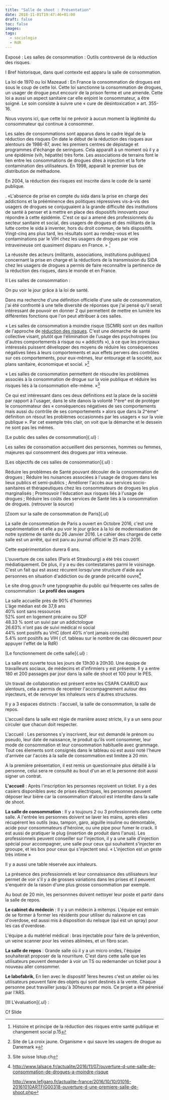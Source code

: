 ```yaml
---
title: "Salle de shoot : Présentation"
date: 2018-11-01T19:47:46+01:00
draft: false
toc: false
images:
tags: 
  - sociologie
  - RdR 
---
```



Exposé : Les salles de consommation : Outils controversé de la réduction
des risques.

I Bref historisque, dans quel contexte est apparu la salle de
consommation.

La loi de 1970 ou loi Mazeaud : En France la consommation de drogues est
sous le coup de cette loi. Cette loi sanctionne la consommation de
drogues, un usager de drogue peut encourir de la prison ferme et une
amende. Cette loi a aussi un aspect sanitaire car elle enjoint le
consommateur, a être soigné. Le soin consiste à suivre une « cure de
désintoxication » art. 355-16.

Nous voyons ici, que cette loi ne prévoir à aucun moment la légitimité
du consommateur qui continue à consommer.

Les sales de consommations sont apparus dans le cadre légal de la
réduction des risques On date le début de la réduction des risques aux
alentours de 1986-87, avec les premiers centres de dépistage et
programmes d'échange de seringues. Cela apparaît à un moment où il y a
une épidémie (vih, hépatite) très forte. Les associations de terrains
font le lien entre les consommations de drogues dites à injection et la
forte contamination des utilisateurs. En 1998, apparaît le premier bus
de distribution de méthadone.

En 2004, la réduction des risques est inscrite dans le code de la santé
publique.

. «L'absence de prise en compte du sida dans la prise en charge des
addictions et la prééminence des politiques répressives vis-à-vis des
usagers de drogues se conjuguaient à la grande difficulté des
institutions de santé à penser et à mettre en place des dispositifs
innovants pour répondre à cette épidémie. C'est ce qui a amené des
professionnels du secteur sanitaire et social, des usagers de drogues et
des militants de la lutte contre le sida à inventer, hors du droit
commun, de tels dispositifs. Vingt-cinq ans plus tard, les résultats
sont au rendez-vous et les contaminations par le VIH chez les usagers de
drogues par voie intraveineuse ont quasiment disparu en France. » [^1] 

La réussite des acteurs (militants, associations, institutions
publiques) concernant la prise en charge et la réductions de la
transmission du SIDA chez les usagers de drogues a permis de faire
reconnaître la pertinence de la réduction des risques, dans le monde et
en France.

II Les salles de consommation :

On pu voir le jour grâce à la loi de santé.

Dans ma recherche d'une définition officielle d'une salle de
consommation, j'ai été confronté à une telle diversité de réponses que
j'ai pensé qu'il serait intéressant de pouvoir en donner 2 qui
permettent de mettre en lumière les différentes fonctions que l'on peut
attribuer à ces salles.

« Les salles de consommation à moindre risque (SCMR) sont un des maillon
de l\'approche de [réduction des
risques](http://www.salledeconsommation.fr/_iserv/dlfiles/dl.php?ddl=briefing-what-is-hr-french.pdf).
C\'est une démarche de santé collective visant, plutôt que
l\'élimination de l\'usage des psychotropes (ou d\'autres comportements
à risque ou « addictifs »), à ce que les principaux intéressés puissent
développer des moyens de réduire les conséquences négatives liées à
leurs comportements et aux effets pervers des contrôles sur ces
comportements, pour eux-mêmes, leur entourage et la société, aux plans
sanitaire, économique et social. »[^2]

« Les salles de consommation permettent de résoudre les problèmes
associés à la consommation de drogue sur la voie publique et réduire les
risques liés à la consommation elle-même. »[^3]

Ce qui est intéressant dans ces deux définitions est la place de la
société par rapport à l'usager, dans le site danois la volonté 1^ère^
est de protéger le consommateur des « conséquences négatives de ses
comportements mais aussi du contrôle de ses comportements » alors que
dans la 2^ème^ définition on résout les problèmes occasionnés par les
usagers « sur la voie publique ». Par cet exemple très clair, on voit
que la démarche et le dessein ne sont pas les mêmes.

[Le public des salles de consommation]{.ul} :

Les salles de consomation accueillent des personnes, hommes ou femmes,
majeures qui consomment des drogues par intra veineuse.

[Les objectifs de ces salles de consommation]{.ul} :

Réduire les problèmes de Santé pouvant découler de la consommation de
drogues ; Réduire les nuisances associées à l\'usage de drogues dans les
lieux publics et semi-publics ; Améliorer l\'accès aux services
socio-sanitaires et thérapeutiques chez les consommateurs de drogues les
plus marginalisés ; Promouvoir l\'éducation aux risques liés à l\'usage
de drogues ; Réduire les coûts des services de Santé liés à la
consommation de drogues. (retrouver la source)

[Zoom sur la salle de consommation de Paris]{.ul}

La salle de consommation de Paris a ouvert en Octobre 2016, c'est une
expérimentation et elle a pu voir le jour grâce à la loi de
modernisation de notre système de santé du 26 Janvier 2016. Le cahier
des charges de cette salle est un arrêté, qui est paru au journal
officiel le 25 mars 2016.

Cette expérimentation durera 6 ans.

L'ouverture de ces salles (Paris et Strasbourg) a été très couvert
médiatiquement. De plus, il y a eu des contestataires parmi le
voisinage. C'est un fait qui est assez récurent lorsqu'une structure
d'aide aux personnes en situation d'addiction ou de grande précarité
ouvre[^4]

Le site drog.gouv.fr une typographie du public qui fréquente ces salles
de consommation : **Le profil des usagers**

La salle accueille près de 90% d'hommes\
L'âge médian est de 37,8 ans\
40% sont sans ressources\
52% sont en logement précaire ou SDF\
48.33 % sont un suivi par un addictologue\
26.63% n'ont pas de suivi médical ni social\
44% sont positifs au VHC (dont 40% n'ont jamais consulté)\
5.4% sont positifs au VIH ( cf. tableau sur le nombre de cas découvert
pour appuyer l'effet de la RdR)

[Le fonctionnement de cette salle]{.ul} :

La salle est ouverte tous les jours de 13h30 à 20h30. Une équipe de
travailleurs sociaux, de médecins et d'infirmiers y est présente. Il y a
entre 180 et 200 passages par jour dans la salle de shoot et 100 pour le
PES.

Un travail de collaboration est présent entre les CSAPA CAARUD aux
alentours, cela a permis de recentrer l'accompagnement autour des
injecteurs, et de renvoyer les inhaleurs vers d'autres structures.

Il y a 3 espaces distincts : l'accueil, la salle de consommation, la
salle de repos.

L'accueil dans la salle est régie de manière assez stricte, il y a un
sens pour circuler que chacun doit respecter.

L'accueil : Les personnes s'y inscrivent, leur est demandé le prénom ou
pseudo, leur date de naissance, le produit qu'ils vont consommer, leur
mode de consommation et leur consommation habituelle avec grammage. Tout
ces élements sont consignés dans le tableau où est aussi noté l'heure
d'arrivée car l'accès à la salle de consommation est limitée à 20 min.

A la première présentation, il est remis un questionnaire plus détaillé
à la personne, celui sera re consulté au bout d'un an et la personne
doit aussi signer un contrat.

**L'accueil** : Après l'inscription les personnes reçoivent un ticket.
Il y a des casiers disponibles avec de prises électriques, les personnes
peuvent déposer leur bière car la consommation d'alcool est interdite
dans la salle de shoot.

**La salle de consommation** : Il y a toujours 2 ou 3 professionnels
dans cette salle. A l'entrée les personnes doivent se laver les mains,
après elles récupérent les outils (eau, tampon, garo, aiguille insuline
ou démontable, acide pour consommateurs d'héroïne, ou une pipe pour
fumer le crack. Il est aussi de pratiquer le plug (insertion de produit
dans l'anus). Les professionnels peuvent conseiller sur l'injection, il
y a une salle d'injection spécial pour accompagner, une salle pour ceux
qui souhaitent s'injecter en grooupe, et les box pour ceux qui
s'injectent seul. « L'injection est un geste très intime »

Il y a aussi une table réservée aux inhaleurs.

La présence des professionnels et leur connaissance des utilisateurs
leur permet de voir s'il y a de grosses variations dans les prises et il
peuvent s'enquérir de la raison d'une plus grosse consommation par
exemple.

Au bout de 20 min, les personnnes doivent nettoyer leur poste et partir
dans la salle de repos.

**Le cabinet du médecin** : Il y a un médecin à mitemps. L'équipe est
entrain de se former à former les résidents pour utiliser du nalaxone en
cas d'overdose, est aussi mis à disposition du nelsque (qui est un
spray) pour les cas d'overdose.

L'équipe a du matériel médical : bras injectable pour faire de la
prévention, un veine scanner pour les veines abîmées, et un fibro scan.

**La salle de repos** : Grande salle où il y a un micro ondes, l'équipe
souhaiterait proposer de la nourriture. C'est dans cette salle que les
utilisateurs peuvent demander à voir un TS ou redemander un ticket pour
à nouveau aller consommer.

**Le labofabrik**, En lien avec le dispositif 1ères heures c'est un
atelier où les utilisateurs peuvent faire des objets qui sont destinés à
la vente. Chaque personne peut travailler jusqu'à 30heures par mois. Ce
projet a été pérenisé par l'ARS.

[III L'évaluation]{.ul} :

Cf Slide



[^1]: Histoire et principe de la réduction des risques entre santé
    publique et changement social p.15

[^2]: Site de La croix jaune. Organisme « qui sauve les usagers de
    drogue au Danemark »

[^3]: Site suisse lstup.ch

[^4]: <http://www.lalsace.fr/actualite/2016/11/07/ouverture-d-une-salle-de-consommation-de-drogues-a-moindre-risque>

    http://www.lefigaro.fr/actualite-france/2016/10/10/01016-20161010ARTFIG00318-ouverture-d-une-premiere-salle-de-shoot.php
